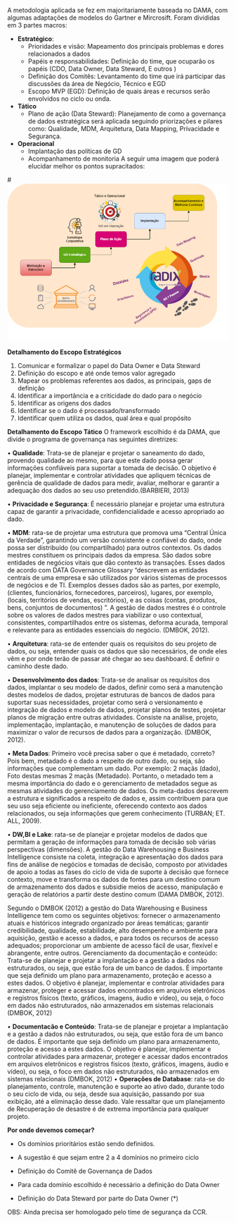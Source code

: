 A metodologia aplicada se fez em majoritariamente baseada no DAMA, com algumas adaptações de modelos do Gartner e Mircrosift. Foram divididas em 3 partes macros:
- **Estratégico**:
  - Prioridades e visão: Mapeamento dos principais problemas e dores relacionados a dados
  - Papéis e responsabilidades: Definição do time, que ocuparão os papéis (CDO, Data Owner, Data Steward, E outros )
  - Definição dos Comitês: Levantamento do time que irá participar das discussões da área de Negócio, Técnico e EGD
  - Escopo MVP (EGD): Definição de quais áreas e recursos serão envolvidos no ciclo ou onda.
 - **Tático**
   - Plano de ação (Data Steward): Planejamento de como a governança de dados estratégica será aplicada seguindo priorizações e pilares como: Qualidade, MDM, Arquitetura, Data Mapping, Privacidade e Segurança.
- **Operacional**
  - Implantação das políticas de GD
  - Acompanhamento de monitoria
A seguir uma imagem que poderá elucidar melhor os pontos supracitados:

#![Items.png](/.attachments/Items-18b9c6fd-4cf7-4e13-963c-110dda63b474.png)

**Detalhamento do Escopo Estratégicos**
1.	Comunicar e formalizar o papel do Data Owner e Data Steward
2.	Definição do escopo e até onde temos valor agregado
3.	Mapear os problemas referentes aos dados, as principais, gaps de definição
4.	Identificar a importância e a criticidade do dado para o negócio
5.	Identificar as origens dos dados
6.	Identificar se o dado é processado/transformado
7.	Identificar quem utiliza os dados, qual área e qual propósito



**Detalhamento do Escopo Tático**
O framework escolhido é da DAMA, que divide o programa de governança nas seguintes diretrizes:

•	**Qualidade**: Trata-se de planejar e projetar o saneamento do dado, provendo qualidade ao mesmo, para que este dado possa gerar informações confiáveis para suportar a tomada de decisão. O objetivo é planejar, implementar e controlar atividades que apliquem técnicas de gerência de qualidade de dados para medir, avaliar, melhorar e garantir a adequação dos dados ao seu uso pretendido.(BARBIERI, 2013)

•	**Privacidade e Segurança**: É necessário planejar e projetar uma estrutura capaz de garantir a privacidade, confidencialidade e acesso apropriado ao dado.

•	**MDM**: rata-se de projetar uma estrutura que promova uma “Central Única da Verdade”, garantindo um versão consistente e confiável do dado, onde possa ser distribuído (ou compartilhado) para outros contextos.
Os dados mestres constituem os principais dados da empresa. São dados sobre entidades de negócios vitais que dão contexto às transações. Esses dados de acordo com DATA Governance Glossary “descrevem as entidades centrais de uma empresa e são utilizados por vários sistemas de processos de negócios e de TI. Exemplos desses dados são as partes, por exemplo, (clientes, funcionários, fornecedores, parceiros), lugares, por exemplo, (locais, territórios de vendas, escritórios), e as coisas (contas, produtos, bens, conjuntos de documentos) ”.
A gestão de dados mestres é o controle sobre os valores de dados mestres para viabilizar o uso contextual, consistentes, compartilhados entre os sistemas, deforma acurada, temporal e relevante para as entidades essenciais do negócio. (DMBOK, 2012).

•	**Arquitetura**: rata-se de entender quais os requisitos do seu projeto de dados, ou seja, entender quais os dados que são necessários, de onde eles vêm e por onde terão de passar até chegar ao seu dashboard. É definir o caminho deste dado.

•	**Desenvolvimento dos dados**: Trata-se de analisar os requisitos dos dados, implantar o seu modelo de dados, definir como será a manutenção destes modelos de dados, projetar estruturas de bancos de dados para suportar suas necessidades, projetar como será o versionamento e integração de dados e modelo de dados, projetar planos de testes, projetar planos de migração entre outras atividades.
Consiste na análise, projeto, implementação, implantação, e manutenção de soluções de dados para maximizar o valor de recursos de dados para a organização. (DMBOK, 2012).

•	**Meta Dados**: Primeiro você precisa saber o que é metadado, correto? Pois bem, metadado é o dado a respeito de outro dado, ou seja, são informações que complementam um dado. Por exemplo: 2 maçãs (dado), Foto destas mesmas 2 maçãs (Metadado). Portanto, o metadado tem a mesma importância do dado e o gerenciamento de metadados segue as mesmas atividades do gerenciamento de dados.
Os meta-dados descrevem a estrutura e significados a respeito de dados e, assim contribuem para que seu uso seja eficiente ou ineficiente, oferecendo contexto aos dados relacionados, ou seja informações que gerem conhecimento (TURBAN; ET. ALL, 2009).

•	**DW,BI e Lake**: rata-se de planejar e projetar modelos de dados que permitam a geração de informações para tomada de decisão sob várias perspectivas (dimensões).
A gestão do Data Warehousing e Business Intelligence consiste na coleta, integração e apresentação dos dados para fins de análise de negócios e tomadas de decisão, composto por atividades de apoio a todas as fases do ciclo de vida de suporte à decisão que fornece contexto, move e transforma os dados de fontes para um destino comum de armazenamento dos dados e subsidie meios de acesso, manipulação e geração de relatórios a partir deste destino comum (DAMA DMBOK, 2012).

Segundo o DMBOK (2012) a gestão do Data Warehousing e Business Intelligence tem como os seguintes objetivos: fornecer o armazenamento atuais e históricos integrado organizado por áreas temáticas; garantir credibilidade, qualidade, estabilidade, alto desempenho e ambiente para aquisição, gestão e acesso a dados, e para todos os recursos de acesso adequados; proporcionar um ambiente de acesso fácil de usar, flexível e abrangente, entre outros.
Gerenciamento da documentação e conteúdo: Trata-se de planejar e projetar a implantação e a gestão a dados não estruturados, ou seja, que estão fora de um banco de dados. É importante que seja definido um plano para armazenamento, proteção e acesso a estes dados.
O objetivo é planejar, implementar e controlar atividades para armazenar, proteger e acessar dados encontrados em arquivos eletrônicos e registros físicos (texto, gráficos, imagens, áudio e vídeo), ou seja, o foco em dados não estruturados, não armazenados em sistemas relacionais (DMBOK, 2012)

•	**Documentacão e Conteúdo**: Trata-se de planejar e projetar a implantação e a gestão a dados não estruturados, ou seja, que estão fora de um banco de dados. É importante que seja definido um plano para armazenamento, proteção e acesso a estes dados.
O objetivo é planejar, implementar e controlar atividades para armazenar, proteger e acessar dados encontrados em arquivos eletrônicos e registros físicos (texto, gráficos, imagens, áudio e vídeo), ou seja, o foco em dados não estruturados, não armazenados em sistemas relacionais (DMBOK, 2012)
•	**Operações de Database**: rata-se do planejamento, controle, manutenção e suporte ao ativo dado, durante todo o seu ciclo de vida, ou seja, desde sua aquisição, passando por sua exibição, até a eliminação desse dado. Vale ressaltar que um planejamento de Recuperação de desastre é de extrema importância para qualquer projeto.

**Por onde devemos começar?**

- Os domínios prioritários estão sendo definidos.

- A sugestão é que sejam entre 2 a 4 domínios no primeiro ciclo

- Definição do Comitê de Governança de Dados

- Para cada domínio escolhido é necessário a definição do Data Owner

- Definição do Data Steward por parte do Data Owner (*)

OBS: Ainda precisa ser homologado pelo time de segurança da CCR.

